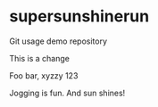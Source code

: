 # supersunshinerun

Git usage demo repository

This is a change

Foo bar, xyzzy 123

Jogging is fun. And sun shines!
